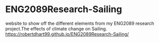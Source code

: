 # ENG2089Research-Sailing
website to show off the different elements from my ENG2089 research project.The effects of climate change on Sailing.
https://robertdhart99.github.io/ENG2089Research-Sailing/
